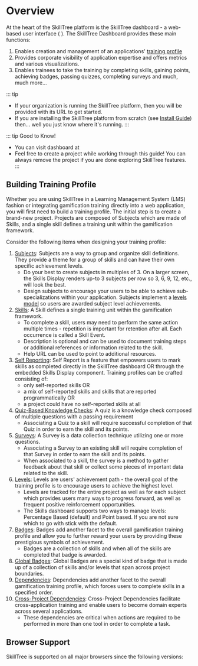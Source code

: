 # Overview

At the heart of the SkillTree platform is the SkillTree dashboard - a web-based user interface<conditional visibilityFlag="skillTreeServiceUrl"> ( <service-url /> )</conditional>. 
The SkillTree Dashboard provides these main functions: 
1. Enables creation and management of an applications' [training profile](/dashboard/user-guide/#building-training-profile)
1. Provides corporate visibility of application expertise and offers metrics and various visualizations.
1. Enables trainees to take the training by completing skills, gaining points, achieving badges, passing quizzes, completing surveys and much, much more... 

<conditional visibilityFlag="skillTreeServiceUrl" :visibility-value="false">

::: tip
- If your organization is running the SkillTree platform, then you will be provided with its URL to get started. 
- If you are installing the SkillTree platform from scratch (see [Install Guide](/dashboard/install-guide/)) then... well you just know where it's running. 
:::

</conditional>

<conditional visibilityFlag="skillTreeServiceUrl"> 

::: tip Good to Know!
- You can visit dashboard at <service-url /> 
- Feel free to create a project while working through this guide! You can always remove the project if you are done exploring SkillTree features.  
:::

</conditional>

## Building Training Profile

Whether you are using SkillTree in a Learning Management System (LMS) fashion or integrating gamification
training directly into a web application,
you will first need to build a training profile. The initial step is to create a brand-new project. Projects are
composed of Subjects which are made of Skills, and a single skill defines a training unit within the gamification
framework. 

Consider the following items when designing your training profile:

1. [Subjects](/dashboard/user-guide/subjects.html): Subjects are a way to group and organize skill definitions. They provide a theme for a group of skills and can have their own specific achievement levels.
   - Do your best to create subjects in multiples of 3. On a larger screen, the Skills Display renders up-to 3 subjects per row so 3, 6, 9, 12, etc., will look the best. 
   - Design subjects to encourage your users to be able to achieve sub-specializations within your application. Subjects implement a [levels model](/dashboard/user-guide/levels.html) so users are awarded subject level achievements.
1. [Skills](/dashboard/user-guide/skills.html): A Skill defines a single training unit within the gamification framework.
   - To complete a skill, users may need to perform the same action multiple times - repetition is important for retention after all. Each occurrence is called a Skill Event.
   - Description is optional and can be used to document training steps or additional references or information related to the skill. 
   - Help URL can be used to point to additional resources.
1. [Self Reporting](/dashboard/user-guide/self-reporting.html): Self Report is a feature that empowers users to mark skills as completed directly in the SkillTree dashboard OR through the embedded Skills Display component. Training profiles can be crafted consisting of:
   - only self-reported skills OR
   - a mix of self-reported skills and skills that are reported programmatically OR
   - a project could have no self-reported skills at all
1. [Quiz-Based Knowledge Checks](/dashboard/user-guide/quizzes-and-surveys.html): A quiz is a knowledge check composed of multiple questions with a passing requirement
   - Associating a Quiz to a skill will require successful completion of that Quiz in order to earn the skill and its points.
1. [Surveys](/dashboard/user-guide/quizzes-and-surveys.html): A Survey is a data collection technique utilizing one or more questions. 
   - Associating a Survey to an existing skill will require completion of that Survey in order to earn the skill and its points.
   - When associated to a skill, the survey is a method to gather feedback about that skill or collect some pieces of important data related to the skill.
1. [Levels](/dashboard/user-guide/levels.html): Levels are users' achievement path - the overall goal of the training profile is to encourage users to achieve the highest level. 
   - Levels are tracked for the entire project as well as for each subject which provides users many ways to progress forward, as well as frequent positive reinforcement opportunities.
   - The Skills dashboard supports two ways to manage levels: Percentage Based (default) and Point based. If you are not sure which to go with stick with the default.    
1. [Badges](/dashboard/user-guide/badges.html): Badges add another facet to the overall gamification training profile and allow you to further reward your users by providing these prestigious symbols of achievement. 
   - Badges are a collection of skills and when all of the skills are completed that badge is awarded.
1. [Global Badges](/dashboard/user-guide/badges.html#global-badges): Global Badges are a special kind of badge that is made up of a collection of skills and/or levels that span across project boundaries.
1. [Dependencies](/dashboard/user-guide/dependencies.html): Dependencies add another facet to the overall gamification training profile, which forces users to complete skills in a specified order.
1. [Cross-Project Dependencies](/dashboard/user-guide/dependencies.html#cross-project-dependencies): Cross-Project Dependencies facilitate cross-application training and enable users to become domain experts across several applications. 
   - These dependencies are critical when actions are required to be performed in more than one tool in order to complete a task.

## Browser Support

SkillTree is supported on all major browsers since the following versions:

<browser-support />
